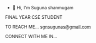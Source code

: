 - 👋 Hi, I'm Suguna shanmugam


FINAL YEAR CSE STUDENT

TO REACH ME...
sgnsugunas@gmail.com

CONNECT WITH ME IN...



